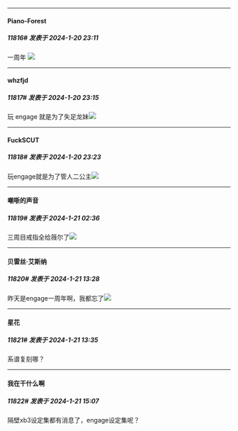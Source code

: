 
*****

####  Piano-Forest  
##### 11816#       发表于 2024-1-20 23:11

一周年
<img src="https://p.sda1.dev/15/3e4c0b031d2a3737a89f87dcb4d33f37/20240120_231010.jpg" referrerpolicy="no-referrer">

*****

####  whzfjd  
##### 11817#       发表于 2024-1-20 23:15

玩 engage 就是为了失足龙妹<img src="https://static.saraba1st.com/image/smiley/face2017/134.png" referrerpolicy="no-referrer">


*****

####  FuckSCUT  
##### 11818#       发表于 2024-1-20 23:23

玩engage就是为了管人二公主<img src="https://static.saraba1st.com/image/smiley/face2017/072.png" referrerpolicy="no-referrer">


*****

####  嘲哳的声音  
##### 11819#       发表于 2024-1-21 02:36

三周目戒指全给薇尔了<img src="https://static.saraba1st.com/image/smiley/face2017/075.png" referrerpolicy="no-referrer">


*****

####  贝雷丝·艾斯纳  
##### 11820#       发表于 2024-1-21 13:28

昨天是engage一周年啊，我都忘了<img src="https://static.saraba1st.com/image/smiley/face2017/105.png" referrerpolicy="no-referrer">


*****

####  星花  
##### 11821#       发表于 2024-1-21 13:35

系谱复刻哪？


*****

####  我在干什么啊  
##### 11822#       发表于 2024-1-21 15:07

隔壁xb3设定集都有消息了，engage设定集呢？

